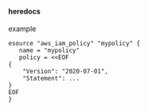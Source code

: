 #### heredocs

example
```
esource "aws_iam_policy" "mypolicy" {
   name = "mypolicy"
   policy = <<EOF
{
    "Version": "2020-07-01",
    "Statement": ...
}
EOF
}
```

